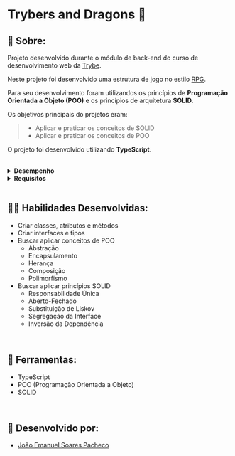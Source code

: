 # Trybers and Dragons 🐉

## 📄 Sobre:

Projeto desenvolvido durante o módulo de back-end do curso de desenvolvimento web da [Trybe](https://www.betrybe.com/).

Neste projeto foi desenvolvido uma estrutura de jogo no estilo [RPG](https://en.wikipedia.org/wiki/Role-playing_game). 

Para seu desenvolvimento foram utilizandos os princípios de <strong>Programação Orientada a Objeto (POO)</strong> e os princípios de arquitetura <strong>SOLID</strong>.

Os objetivos principais do projetos eram:
> * Aplicar e praticar os conceitos de SOLID
> * Aplicar e praticar os conceitos de POO

O projeto foi desenvolvido utilizando <strong>TypeScript</strong>.

</br>
<details>
<summary><strong>Desempenho</strong></summary>
Aprovado com 100% de desempenho em todos os requisitos
</details>

<details>
<summary><strong>Requisitos</strong></summary>
</br>
<strong>Requisitos obrigatórios:</strong> </br>
1. Crie a classe Race </br>
2. Crie classes que herdam de Race </br>
3. Crie a interface Energy </br>
4. Crie a classe Archetype </br>
5. Crie classes que herdam de Archetype </br>
6. Crie a interface Fighter </br>
7. Crie a classe Character </br>
8. Crie a interface SimpleFighter </br>
9. Crie a classe Monster </br>
10. Crie a classe PVP </br>
</br>

<strong>Requisitos bônus:</strong> </br>
11. Criar a classe PVE </br>
12. Crie a classe Dragon </br>
13. Crie objetos no arquivo index </br>
</details>
</br>

## 🤹🏽 Habilidades Desenvolvidas:
* Criar classes, atributos e métodos
* Criar interfaces e tipos
* Buscar aplicar conceitos de POO
  * Abstração
  * Encapsulamento
  * Herança
  * Composição
  * Polimorfismo
* Buscar aplicar princípios SOLID
  * Responsabilidade Única
  * Aberto-Fechado
  * Substituição de Liskov
  * Segregação da Interface
  * Inversão da Dependência

</br>

## 🧰 Ferramentas:
* TypeScript
* POO (Programação Orientada a Objeto)
* SOLID
</br>

## 📝 Desenvolvido por:
* [João Emanuel Soares Pacheco](https://github.com/joaoespacheco)
